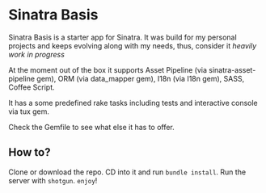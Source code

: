 # Sinatra Basis

Sinatra Basis is a starter app for Sinatra. It was build for my personal projects and keeps evolving along with my needs, thus, consider it *heavily work in progress* 

At the moment out of the box it supports Asset Pipeline (via sinatra-asset-pipeline gem), ORM (via data_mapper gem), I18n (via I18n gem), SASS, Coffee Script.

It has a some predefined rake tasks including tests and interactive console via tux gem.

Check the Gemfile to see what else it has to offer.

## How to?

Clone or download the repo. CD into it and run `bundle install`. Run the server with `shotgun`. `enjoy`!